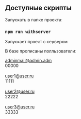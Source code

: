 ## Доступные скрипты

Запускать в папке проекта:

### `npm run withserver`

Запускает проект с сервером<br />


В базе прописаны полльзователи:<br />

adminmail@admin.adm<br />
00000<br />
<br />
user1@user.ru<br />
11111<br />
<br />
user2@user.ru<br />
22222<br />
<br />
user3@user.ru<br />
33333<br />

